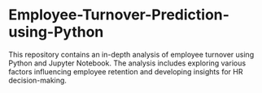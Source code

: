 # Employee-Turnover-Prediction-using-Python
This repository contains an in-depth analysis of employee turnover using Python and Jupyter Notebook. The analysis includes exploring various factors influencing employee retention and developing insights for HR decision-making.
